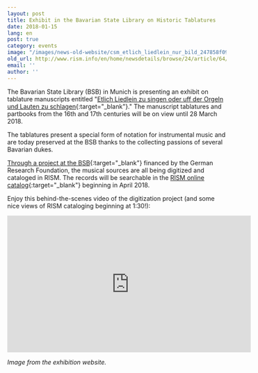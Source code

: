 ```yaml
---
layout: post
title: Exhibit in the Bavarian State Library on Historic Tablatures
date: 2018-01-15
lang: en
post: true
category: events
image: "/images/news-old-website/csm_etlich_liedlein_nur_bild_247858f093.jpg"
old_url: http://www.rism.info/en/home/newsdetails/browse/24/article/64/exhibit-in-the-bavarian-state-library-on-historic-tablatures.html
email: ''
author: ''
---
```


The Bavarian State Library (BSB) in Munich is presenting an exhibit on tablature manuscripts entitled "[Etlich Liedlein zu singen oder uff der Orgeln und Lauten zu schlagen](https://www.bsb-muenchen.de/veranstaltungen-und-ausstellungen/article/etlich-liedlein-zu-singen-oder-uff-der-orgeln-und-lauten-zu-schlagen-tabulaturhandschriften-in-der-bayerischen-staatsbibliothek-2164/){:target="_blank"}." The manuscript tablatures and partbooks from the 16th and 17th centuries will be on view until 28 March 2018.

The tablatures present a special form of notation for instrumental music and are today preserved at the BSB thanks to the collecting passions of several Bavarian dukes.

[Through a project at the BSB](https://www.etlichliedlein.de/projekt/){:target="_blank"} financed by the German Research Foundation, the musical sources are all being digitized and cataloged in RISM. The records will be searchable in the [RISM online catalog](https://opac.rism.info/){:target="_blank"} beginning in April 2018.

Enjoy this behind-the-scenes video of the digitization project (and some nice views of RISM cataloging beginning at 1:30!):
<iframe width="560" height="315" src="https://www.youtube.com/embed/9MQI8SH8-AU" frameborder="0" allow="autoplay; encrypted-media" allowfullscreen></iframe>

_Image from the exhibition website._